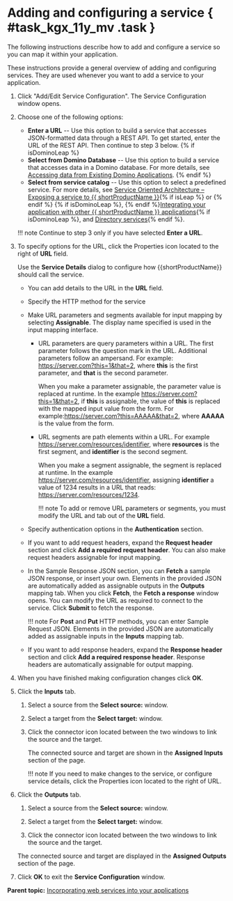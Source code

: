 # Adding and configuring a service { #task_kgx_11y_mv .task }

The following instructions describe how to add and configure a service so you can map it within your application.

These instructions provide a general overview of adding and configuring services. They are used whenever you want to add a service to your application.

1. Click "Add/Edit Service Configuration". The Service Configuration window opens.

2.  Choose one of the following options:

    - **Enter a URL** -- Use this option to build a service that accesses JSON-formatted data through a REST API. To get started, enter the URL of the REST API. Then continue to step 3 below.
    {% if isDominoLeap %}
    - **Select from Domino Database** -- Use this option to build a service that accesses data in a Domino database. For more details, see [Accessing data from Existing Domino Applications](dleap_access_domino_data.md).
    {% endif %}
    - **Select from service catalog** -- Use this option to select a predefined service. For more details, see [Service Oriented Architecture – Exposing a service to {{ shortProductName }}](cr_using_apps_exposing_service_to.md){% if isLeap %} or {% endif %} {% if isDominoLeap %}, {% endif %}[Integrating your application with other {{ shortProductName }} applications](cr_using_other_apps_as_services.md){% if isDominoLeap %}, and [Directory services](dleap_directory_services.md){% endif %}.

    !!! note
        Continue to step 3 only if you have selected **Enter a URL**.

3.  To specify options for the URL, click the Properties icon located to the right of **URL** field.

    Use the **Service Details** dialog to configure how {{shortProductName}} should call the service.

    -   You can add details to the URL in the **URL** field.
    -   Specify the HTTP method for the service
    -   Make URL parameters and segments available for input mapping by selecting **Assignable**. The display name specified is used in the input mapping interface.

        -   URL parameters are query parameters within a URL. The first parameter follows the question mark in the URL. Additional parameters follow an ampersand. For example: https://server.com?this=1&that=2, where **this** is the first parameter, and **that** is the second parameter.

            When you make a parameter assignable, the parameter value is replaced at runtime. In the example https://server.com?this=1&that=2, if **this** is assignable, the value of **this** is replaced with the mapped input value from the form. For example:https://server.com?this=AAAAA&that=2, where **AAAAA** is the value from the form.

        -   URL segments are path elements within a URL. For example https://server.com/resources/identifier, where **resources** is the first segment, and **identifier** is the second segment.

            When you make a segment assignable, the segment is replaced at runtime. In the example https://server.com/resources/identifier, assigning **identifier** a value of 1234 results in a URL that reads: https://server.com/resources/1234.

            !!! note
                To add or remove URL parameters or segments, you must modify the URL and tab out of the **URL** field.

    -   Specify authentication options in the **Authentication** section.
    -   If you want to add request headers, expand the **Request header** section and click **Add a required request header**. You can also make request headers assignable for input mapping.
    -   In the Sample Response JSON section, you can **Fetch** a sample JSON response, or insert your own. Elements in the provided JSON are automatically added as assignable outputs in the **Outputs** mapping tab. When you click **Fetch**, the **Fetch a response** window opens. You can modify the URL as required to connect to the service. Click **Submit** to fetch the response.

        !!! note
            For **Post** and **Put** HTTP methods, you can enter Sample Request JSON. Elements in the provided JSON are automatically added as assignable inputs in the **Inputs** mapping tab.

    -   If you want to add response headers, expand the **Response header** section and click **Add a required response header**. Response headers are automatically assignable for output mapping.
4.  When you have finished making configuration changes click **OK**.

5.  Click the **Inputs** tab.

    1.  Select a source from the **Select source:** window.

    2.  Select a target from the **Select target:** window.

    3.  Click the connector icon located between the two windows to link the source and the target.

        The connected source and target are shown in the **Assigned Inputs** section of the page.

        !!! note
            If you need to make changes to the service, or configure service details, click the Properties icon located to the right of URL.

6.  Click the **Outputs** tab.

    1.  Select a source from the **Select source:** window.

    2.  Select a target from the **Select target:** window.

    3.  Click the connector icon located between the two windows to link the source and the target.

    The connected source and target are displayed in the **Assigned Outputs** section of the page.

7.  Click **OK** to exit the **Service Configuration** window.


**Parent topic:** [Incorporating web services into your applications](cr_using_apps_as_services_toc.md)

